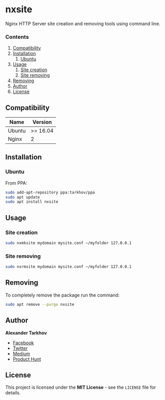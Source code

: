 # nxsite

Nginx HTTP Server site creation and removing tools using command line.

### Contents

1. [Compatibility](#compatibility)
2. [Installation](#installation)
   1. [Ubuntu](#ubuntu)
3. [Usage](#usage)
   1. [Site creation](#site-creation)
   2. [Site removing](#site-removing)
4. [Removing](#removing)
5. [Author](#author)
6. [License](#license)

## Compatibility

Name | Version
------- | -------
Ubuntu | >= 16.04
Nginx | 2

## Installation

### Ubuntu

From PPA:

```bash
sudo add-apt-repository ppa:tarkhov/ppa
sudo apt update
sudo apt install nxsite
```

## Usage

### Site creation

```bash
sudo nxmksite mydomain mysite.conf ~/myfolder 127.0.0.1
```

### Site removing

```bash
sudo nxrmsite mydomain mysite.conf ~/myfolder 127.0.0.1
```

## Removing

To completely remove the package run the command:

```bash
sudo apt remove --purge nxsite
```

## Author

**Alexander Tarkhov**

* [Facebook](https://www.facebook.com/alex.tarkhov)
* [Twitter](https://twitter.com/alextarkhov)
* [Medium](https://medium.com/@tarkhov)
* [Product Hunt](https://www.producthunt.com/@tarkhov)

## License

This project is licensed under the **MIT License** - see the `LICENSE` file for details.
